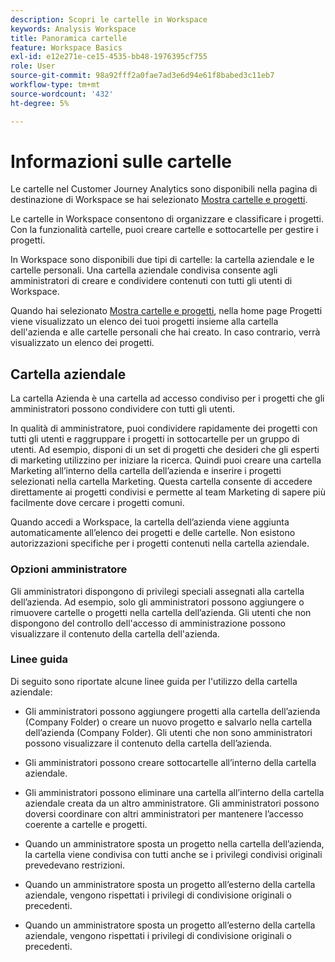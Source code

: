 ```yaml
---
description: Scopri le cartelle in Workspace
keywords: Analysis Workspace
title: Panoramica cartelle
feature: Workspace Basics
exl-id: e12e271e-ce15-4535-bb48-1976395cf755
role: User
source-git-commit: 98a92fff2a0fae7ad3e6d94e61f8babed3c11eb7
workflow-type: tm+mt
source-wordcount: '432'
ht-degree: 5%

---
```


# Informazioni sulle cartelle

Le cartelle nel Customer Journey Analytics sono disponibili nella pagina di destinazione di Workspace se hai selezionato [Mostra cartelle e progetti](../freeform-overview.md#show-selector).

Le cartelle in Workspace consentono di organizzare e classificare i progetti. Con la funzionalità cartelle, puoi creare cartelle e sottocartelle per gestire i progetti.

In Workspace sono disponibili due tipi di cartelle: la cartella aziendale e le cartelle personali. Una cartella aziendale condivisa consente agli amministratori di creare e condividere contenuti con tutti gli utenti di Workspace.

Quando hai selezionato [Mostra cartelle e progetti](../freeform-overview.md#show-selector), nella home page Progetti viene visualizzato un elenco dei tuoi progetti insieme alla cartella dell&#39;azienda e alle cartelle personali che hai creato. In caso contrario, verrà visualizzato un elenco dei progetti.


## Cartella aziendale

La cartella Azienda è una cartella ad accesso condiviso per i progetti che gli amministratori possono condividere con tutti gli utenti.

In qualità di amministratore, puoi condividere rapidamente dei progetti con tutti gli utenti e raggruppare i progetti in sottocartelle per un gruppo di utenti. Ad esempio, disponi di un set di progetti che desideri che gli esperti di marketing utilizzino per iniziare la ricerca. Quindi puoi creare una cartella Marketing all’interno della cartella dell’azienda e inserire i progetti selezionati nella cartella Marketing. Questa cartella consente di accedere direttamente ai progetti condivisi e permette al team Marketing di sapere più facilmente dove cercare i progetti comuni.

Quando accedi a Workspace, la cartella dell’azienda viene aggiunta automaticamente all’elenco dei progetti e delle cartelle. Non esistono autorizzazioni specifiche per i progetti contenuti nella cartella aziendale.

### Opzioni amministratore

Gli amministratori dispongono di privilegi speciali assegnati alla cartella dell’azienda. Ad esempio, solo gli amministratori possono aggiungere o rimuovere cartelle o progetti nella cartella dell’azienda. Gli utenti che non dispongono del controllo dell&#39;accesso di amministrazione possono visualizzare il contenuto della cartella dell&#39;azienda.

<!--
![The Projects page showing the admin options.](/help/analysis-workspace/build-workspace-project/assets/admin-options.png)

Non-Admins have limited options.

![The Projects page showing the non-admin options for folders.](/help/analysis-workspace/build-workspace-project/assets/non-admin-folder-options.png)

-->

### Linee guida

Di seguito sono riportate alcune linee guida per l&#39;utilizzo della cartella aziendale:

- Gli amministratori possono aggiungere progetti alla cartella dell’azienda (Company Folder) o creare un nuovo progetto e salvarlo nella cartella dell’azienda (Company Folder). Gli utenti che non sono amministratori possono visualizzare il contenuto della cartella dell’azienda.

- Gli amministratori possono creare sottocartelle all’interno della cartella aziendale.

- Gli amministratori possono eliminare una cartella all’interno della cartella aziendale creata da un altro amministratore. Gli amministratori possono doversi coordinare con altri amministratori per mantenere l’accesso coerente a cartelle e progetti.

- Quando un amministratore sposta un progetto nella cartella dell’azienda, la cartella viene condivisa con tutti anche se i privilegi condivisi originali prevedevano restrizioni.
- Quando un amministratore sposta un progetto all’esterno della cartella aziendale, vengono rispettati i privilegi di condivisione originali o precedenti.

- Quando un amministratore sposta un progetto all’esterno della cartella aziendale, vengono rispettati i privilegi di condivisione originali o precedenti.
